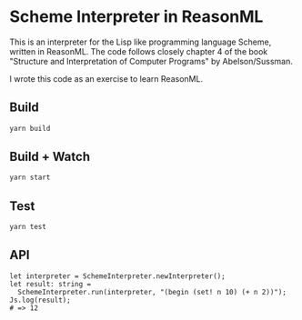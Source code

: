 # Scheme Interpreter in ReasonML

This is an interpreter for the Lisp like programming language Scheme, written in ReasonML. The code follows closely chapter 4 of the book "Structure and Interpretation of Computer Programs" by Abelson/Sussman.

I wrote this code as an exercise to learn ReasonML.

## Build

```bash
yarn build
```

## Build + Watch

```bash
yarn start

```

## Test

```bash
yarn test

```


## API

```reason
let interpreter = SchemeInterpreter.newInterpreter();
let result: string =
  SchemeInterpreter.run(interpreter, "(begin (set! n 10) (+ n 2))");
Js.log(result);
# => 12
```
